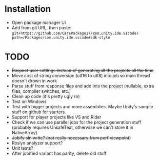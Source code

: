 # Installation

- Open package manager UI
- Add from git URL, then paste: `git+https://github.com/CarePackage17/com.unity.ide.vscode?path=/Packages/com.unity.ide.vscode#sdk-style`

# TODO

- ~~Respect user settings instead of generating all the projects all the time~~
- Move cost of string conversion (utf16 to utf8) into job so main thread doesn't drown in work
- Parse stuff from response files and add into the project (nullable, extra files, compiler switches, etc.)
- Clean up code (it's pretty ugly rn)
- Test on Windows
- Test with bigger projects and more assemblies. Maybe Unity's sample stuff on github for starters.
- Support for player projects like VS and Rider
- Check if we can use parallel jobs for the project generation stuff (probably requires UnsafeText, otherwise we can't store it in NativeArray)
- ~~Jobify sln write? (not really necessary from perf viewpoint)~~
- Roslyn analyzer support?
- Unit tests?
- After jobified variant has parity, delete old stuff